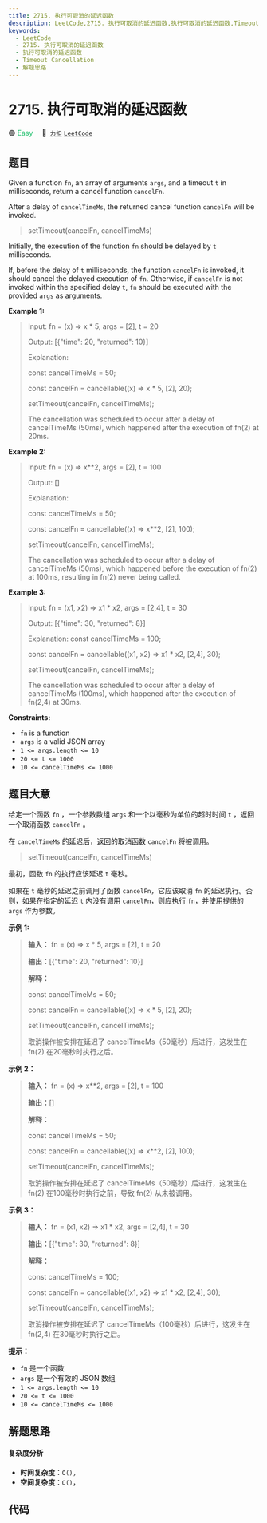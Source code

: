 ```yaml
---
title: 2715. 执行可取消的延迟函数
description: LeetCode,2715. 执行可取消的延迟函数,执行可取消的延迟函数,Timeout Cancellation,解题思路
keywords:
  - LeetCode
  - 2715. 执行可取消的延迟函数
  - 执行可取消的延迟函数
  - Timeout Cancellation
  - 解题思路
---
```


# 2715. 执行可取消的延迟函数

🟢 <font color=#15bd66>Easy</font>&emsp; 🔗&ensp;[`力扣`](https://leetcode.cn/problems/timeout-cancellation) [`LeetCode`](https://leetcode.com/problems/timeout-cancellation)

## 题目

Given a function `fn`, an array of arguments `args`, and a timeout `t` in
milliseconds, return a cancel function `cancelFn`.

After a delay of `cancelTimeMs`, the returned cancel function `cancelFn` will
be invoked.

> 
> 
> 
> 
> 
> setTimeout(cancelFn, cancelTimeMs)
> 
> 

Initially, the execution of the function `fn` should be delayed by `t`
milliseconds.

If, before the delay of `t` milliseconds, the function `cancelFn` is invoked,
it should cancel the delayed execution of `fn`. Otherwise, if `cancelFn` is
not invoked within the specified delay `t`, `fn` should be executed with the
provided `args` as arguments.



**Example 1:**

> Input: fn = (x) => x * 5, args = [2], t = 20
> 
> Output: [{"time": 20, "returned": 10}]
> 
> Explanation: 
> 
> const cancelTimeMs = 50;
> 
> const cancelFn = cancellable((x) => x * 5, [2], 20);
> 
> setTimeout(cancelFn, cancelTimeMs);
> 
> 
> 
> The cancellation was scheduled to occur after a delay of cancelTimeMs (50ms), which happened after the execution of fn(2) at 20ms.

**Example 2:**

> Input: fn = (x) => x**2, args = [2], t = 100
> 
> Output: []
> 
> Explanation: 
> 
> const cancelTimeMs = 50;
> 
> const cancelFn = cancellable((x) => x**2, [2], 100);
> 
> setTimeout(cancelFn, cancelTimeMs);
> 
> 
> 
> The cancellation was scheduled to occur after a delay of cancelTimeMs (50ms), which happened before the execution of fn(2) at 100ms, resulting in fn(2) never being called.

**Example 3:**

> Input: fn = (x1, x2) => x1 * x2, args = [2,4], t = 30
> 
> Output: [{"time": 30, "returned": 8}]
> 
> Explanation: const cancelTimeMs = 100;
> 
> const cancelFn = cancellable((x1, x2) => x1 * x2, [2,4], 30);
> 
> setTimeout(cancelFn, cancelTimeMs);
> 
> 
> 
> The cancellation was scheduled to occur after a delay of cancelTimeMs (100ms), which happened after the execution of fn(2,4) at 30ms.

**Constraints:**

  * `fn` is a function
  * `args` is a valid JSON array
  * `1 <= args.length <= 10`
  * `20 <= t <= 1000`
  * `10 <= cancelTimeMs <= 1000`


## 题目大意

给定一个函数 `fn` ，一个参数数组 `args` 和一个以毫秒为单位的超时时间 `t` ，返回一个取消函数 `cancelFn` 。

在 `cancelTimeMs` 的延迟后，返回的取消函数 `cancelFn` 将被调用。

> 
> 
> 
> 
> 
> setTimeout(cancelFn, cancelTimeMs)
> 
> 

最初，函数 `fn` 的执行应该延迟 `t` 毫秒。

如果在 `t` 毫秒的延迟之前调用了函数 `cancelFn`，它应该取消 `fn` 的延迟执行。否则，如果在指定的延迟 `t` 内没有调用
`cancelFn`，则应执行 `fn`，并使用提供的 `args` 作为参数。



**示例 1:**

> 
> 
> 
> 
> 
> **输入：** fn = (x) => x * 5, args = [2], t = 20
> 
> **输出：**[{"time": 20, "returned": 10}]
> 
> **解释：**
> 
> const cancelTimeMs = 50;
> 
> const cancelFn = cancellable((x) => x * 5, [2], 20);
> 
> setTimeout(cancelFn, cancelTimeMs);
> 
> 
> 
> 取消操作被安排在延迟了 cancelTimeMs（50毫秒）后进行，这发生在 fn(2) 在20毫秒时执行之后。

**示例 2：**

> 
> 
> 
> 
> 
> **输入：** fn = (x) => x**2, args = [2], t = 100
> 
> **输出：**[]
> 
> **解释：**
> 
> const cancelTimeMs = 50;
> 
> const cancelFn = cancellable((x) => x**2, [2], 100);
> 
> setTimeout(cancelFn, cancelTimeMs);
> 
> 
> 
> 取消操作被安排在延迟了 cancelTimeMs（50毫秒）后进行，这发生在 fn(2) 在100毫秒时执行之前，导致 fn(2) 从未被调用。
> 
> 

**示例 3：**

> 
> 
> 
> 
> 
> **输入：** fn = (x1, x2) => x1 * x2, args = [2,4], t = 30
> 
> **输出：**[{"time": 30, "returned": 8}]
> 
> **解释：**
> 
> const cancelTimeMs = 100;
> 
> const cancelFn = cancellable((x1, x2) => x1 * x2, [2,4], 30);
> 
> setTimeout(cancelFn, cancelTimeMs);
> 
> 
> 
> 取消操作被安排在延迟了 cancelTimeMs（100毫秒）后进行，这发生在 fn(2,4) 在30毫秒时执行之后。
> 
> 



**提示：**

  * `fn` 是一个函数
  * `args` 是一个有效的 JSON 数组
  * `1 <= args.length <= 10`
  * `20 <= t <= 1000`
  * `10 <= cancelTimeMs <= 1000`


## 解题思路

#### 复杂度分析

- **时间复杂度**：`O()`，
- **空间复杂度**：`O()`，

## 代码

```javascript

```